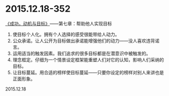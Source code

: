 2015.12.18-352
==============
[《成功，动机与目标》](http://book.douban.com/subject/22994632/)——第七章：帮助他人实现目标

1. 使目标个人化。拥有个人选择的感受很能带给人动力。
2. 公众承诺。让人公开为目标做出承诺能增强他们的动力——没人喜欢违背诺言。
3. 运用适当的触发因素。我们追求的很多目标都是在潜意识中被触发的。
4. 理念框定。仔细为一个情景设定框架能重塑人们对它的认知，影响人们采纳的目标。
5. 让目标蔓延。用合适的榜样使目标蔓延——只要你设定的榜样对别人来讲也是正面形象。

2015.12.18